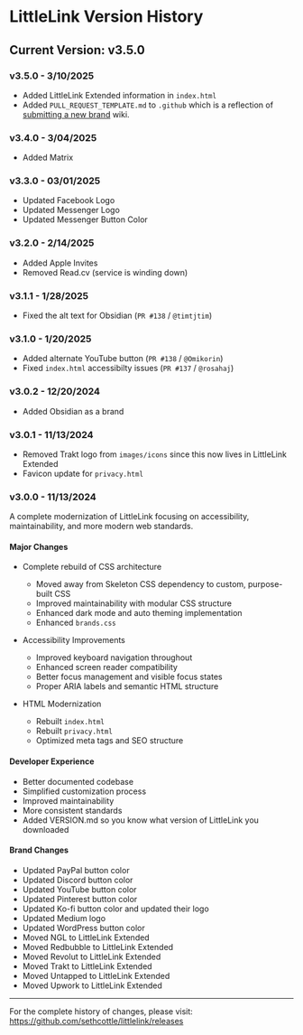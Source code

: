 # LittleLink Version History

## Current Version: v3.5.0

### v3.5.0 - 3/10/2025
- Added LittleLink Extended information in `index.html`
- Added `PULL_REQUEST_TEMPLATE.md` to `.github` which is a reflection of [submitting a new brand](https://github.com/sethcottle/littlelink/wiki/Submitting-a-new-brand-to-LittleLink) wiki.

### v3.4.0 - 3/04/2025
- Added Matrix
  
### v3.3.0 - 03/01/2025
- Updated Facebook Logo
- Updated Messenger Logo
- Updated Messenger Button Color

### v3.2.0 - 2/14/2025
- Added Apple Invites
- Removed Read.cv (service is winding down)

### v3.1.1 - 1/28/2025
- Fixed the alt text for Obsidian (`PR #138` / `@timtjtim`)
  
### v3.1.0 - 1/20/2025
- Added alternate YouTube button (`PR #138` / `@Omikorin`)
- Fixed `index.html` accessibilty issues (`PR #137` / `@rosahaj`)

### v3.0.2 - 12/20/2024
- Added Obsidian as a brand

### v3.0.1 - 11/13/2024
- Removed Trakt logo from `images/icons` since this now lives in LittleLink Extended
- Favicon update for `privacy.html`

### v3.0.0 - 11/13/2024
A complete modernization of LittleLink focusing on accessibility, maintainability, and more modern web standards.

#### Major Changes
- Complete rebuild of CSS architecture
  - Moved away from Skeleton CSS dependency to custom, purpose-built CSS
  - Improved maintainability with modular CSS structure
  - Enhanced dark mode and auto theming implementation
  - Enhanced `brands.css`

- Accessibility Improvements
  - Improved keyboard navigation throughout
  - Enhanced screen reader compatibility
  - Better focus management and visible focus states
  - Proper ARIA labels and semantic HTML structure

- HTML Modernization
  - Rebuilt `index.html`
  - Rebuilt `privacy.html`
  - Optimized meta tags and SEO structure

#### Developer Experience
- Better documented codebase
- Simplified customization process
- Improved maintainability
- More consistent standards
- Added VERSION.md so you know what version of LittleLink you downloaded

#### Brand Changes
- Updated PayPal button color
- Updated Discord button color
- Updated YouTube button color
- Updated Pinterest button color
- Updated Ko-fi button color and updated their logo
- Updated Medium logo
- Updated WordPress button color
- Moved NGL to LittleLink Extended
- Moved Redbubble to LittleLink Extended
- Moved Revolut to LittleLink Extended
- Moved Trakt to LittleLink Extended
- Moved Untapped to LittleLink Extended
- Moved Upwork to LittleLink Extended

---
For the complete history of changes, please visit:
https://github.com/sethcottle/littlelink/releases
